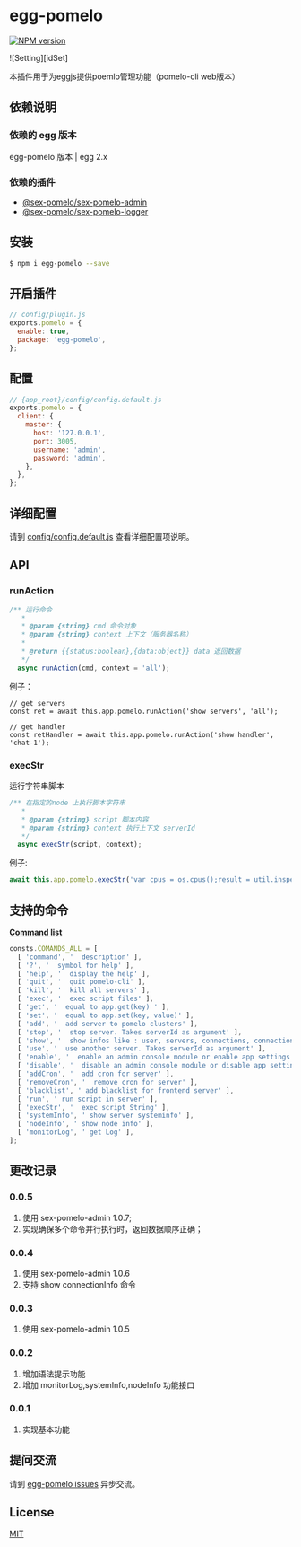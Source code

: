# egg-pomelo

[![NPM version][npm-image]][npm-url]


[npm-image]: https://img.shields.io/npm/v/egg-pomelo.svg?style=flat-square
[npm-url]: https://npmjs.org/package/egg-pomelo
[sample]: https://github.com/shudingbo/sex-pomelo-web


![Setting][idSet]

本插件用于为eggjs提供poemlo管理功能（pomelo-cli web版本）


## 依赖说明
### 依赖的 egg 版本

egg-pomelo 版本 | egg 2.x

### 依赖的插件

- [@sex-pomelo/sex-pomelo-admin](https://github.com/sex-pomelo/sex-pomelo-admin)
- [@sex-pomelo/sex-pomelo-logger](https://github.com/sex-pomelo/sex-pomelo-logger)

## 安装

```bash
$ npm i egg-pomelo --save
```

## 开启插件

```js
// config/plugin.js
exports.pomelo = {
  enable: true,
  package: 'egg-pomelo',
};
```
## 配置

```js
// {app_root}/config/config.default.js
exports.pomelo = {
  client: {
    master: {
      host: '127.0.0.1',
      port: 3005,
      username: 'admin',
      password: 'admin',
    },
  },
};

```

## 详细配置

请到 [config/config.default.js](config/config.default.js) 查看详细配置项说明。


## API
### runAction
```js
/** 运行命令
   *
   * @param {string} cmd 命令对象
   * @param {string} context 上下文（服务器名称）
   *
   * @return {{status:boolean},{data:object}} data 返回数据
   */
  async runAction(cmd, context = 'all');
```
例子：
```JS
// get servers
const ret = await this.app.pomelo.runAction('show servers', 'all');

// get handler
const retHandler = await this.app.pomelo.runAction('show handler', 'chat-1');
```
### execStr
  运行字符串脚本

```js
/** 在指定的node 上执行脚本字符串
   *
   * @param {string} script 脚本内容
   * @param {string} context 执行上下文 serverId
   */
  async execStr(script, context);
```

例子:
```js
await this.app.pomelo.execStr('var cpus = os.cpus();result = util.inspect(cpus,true,null);','chat-1');
```


## 支持的命令

[**Command list**](https://github.com/sex-pomelo/sex-pomelo-cli/wiki/sex-pomelo-cli-man-page)

```js
consts.COMANDS_ALL = [
  [ 'command', '  description' ],
  [ '?', '  symbol for help' ],
  [ 'help', '  display the help' ],
  [ 'quit', '  quit pomelo-cli' ],
  [ 'kill', '  kill all servers' ],
  [ 'exec', '  exec script files' ],
  [ 'get', '  equal to app.get(key) ' ],
  [ 'set', '  equal to app.set(key, value)' ],
  [ 'add', '  add server to pomelo clusters' ],
  [ 'stop', '  stop server. Takes serverId as argument' ],
  [ 'show', '  show infos like : user, servers, connections, connectionInfo' ],
  [ 'use', '  use another server. Takes serverId as argument' ],
  [ 'enable', '  enable an admin console module or enable app settings' ],
  [ 'disable', '  disable an admin console module or disable app settings' ],
  [ 'addCron', '  add cron for server' ],
  [ 'removeCron', '  remove cron for server' ],
  [ 'blacklist', ' add blacklist for frontend server' ],
  [ 'run', ' run script in server' ],
  [ 'execStr', '  exec script String' ],
  [ 'systemInfo', ' show server systeminfo' ],
  [ 'nodeInfo', ' show node info' ],
  [ 'monitorLog', ' get Log' ],
];
```

## 更改记录
### 0.0.5
 1. 使用 sex-pomelo-admin 1.0.7;
 1. 实现确保多个命令并行执行时，返回数据顺序正确；

### 0.0.4
 1. 使用 sex-pomelo-admin 1.0.6
 1. 支持 show connectionInfo 命令
 
### 0.0.3
 1. 使用 sex-pomelo-admin 1.0.5


### 0.0.2
 1. 增加语法提示功能
 1. 增加 monitorLog,systemInfo,nodeInfo 功能接口

### 0.0.1
 1. 实现基本功能

## 提问交流

请到 [egg-pomelo issues](https://github.com/shudingbo/egg-pomelo/issues) 异步交流。

## License

[MIT](LICENSE)
